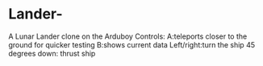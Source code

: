# Lander-
A Lunar Lander clone on the Arduboy
Controls:
  A:teleports closer to the ground for quicker testing
  B:shows current data
  Left/right:turn the ship 45 degrees
  down: thrust ship
